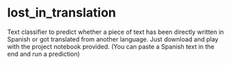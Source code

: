 # lost_in_translation

Text classifier to predict whether a piece of text has been directly written in Spanish or got translated from another language.
Just download and play with the project notebook provided. (You can paste a Spanish text in the end and run a prediction)
